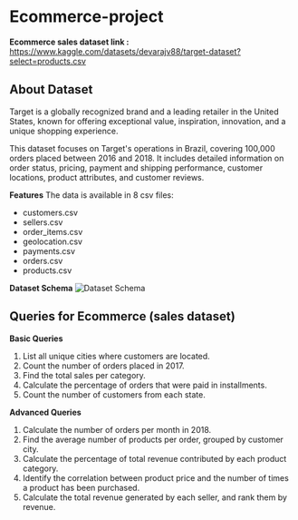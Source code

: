 ﻿# Ecommerce-project

**Ecommerce sales dataset link :** https://www.kaggle.com/datasets/devarajv88/target-dataset?select=products.csv

## About Dataset

Target is a globally recognized brand and a leading retailer in the United States, known for offering exceptional value, inspiration, innovation, and a unique shopping experience.

This dataset focuses on Target's operations in Brazil, covering 100,000 orders placed between 2016 and 2018. It includes detailed information on order status, pricing, payment and shipping performance, customer locations, product attributes, and customer reviews.

**Features**
The data is available in 8 csv files:
* customers.csv
* sellers.csv
* order_items.csv
* geolocation.csv
* payments.csv
* orders.csv
* products.csv

**Dataset Schema**
![Dataset Schema](https://www.googleapis.com/download/storage/v1/b/kaggle-user-content/o/inbox%2F15074417%2Fb15a300fe807965428250762308c248b%2FUntitled.png?generation=1716400390272599&alt=media)

## Queries for Ecommerce (sales dataset)

**Basic Queries**
1. List all unique cities where customers are located.
2. Count the number of orders placed in 2017.
3. Find the total sales per category.
4. Calculate the percentage of orders that were paid in installments.
5. Count the number of customers from each state. 

**Advanced Queries**
1. Calculate the number of orders per month in 2018.
2. Find the average number of products per order, grouped by customer city.
3. Calculate the percentage of total revenue contributed by each product category.
4. Identify the correlation between product price and the number of times a product has been purchased.
5. Calculate the total revenue generated by each seller, and rank them by revenue.
